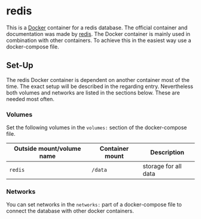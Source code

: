 # redis

This is a [Docker](/wiki/docker.md) container for a redis database.
The official container and documentation was made by
[redis](https://hub.docker.com/_/redis).
The Docker container is mainly used in combination with other containers.
To achieve this in the easiest way use a docker-compose file.

## Set-Up

The redis Docker container is dependent on another container most of the time. 
The exact setup will be described in the regarding entry.
Nevertheless both volumes and networks are listed in the sections below.
These are needed most often.

### Volumes


Set the following volumes in the `volumes:` section of the docker-compose file.

| Outside mount/volume name | Container mount | Description          |
| ------------------------- | --------------- | -------------------- |
| `redis`                   | `/data`         | storage for all data |

### Networks

You can set networks in the `networks:` part of a docker-compose file to connect
the database with other docker containers.
